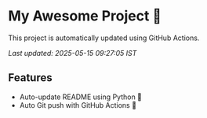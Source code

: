# My Awesome Project 🚀

This project is automatically updated using GitHub Actions.

_Last updated: 2025-05-15 09:27:05 IST_

## Features
- Auto-update README using Python 🐍
- Auto Git push with GitHub Actions 🤖
